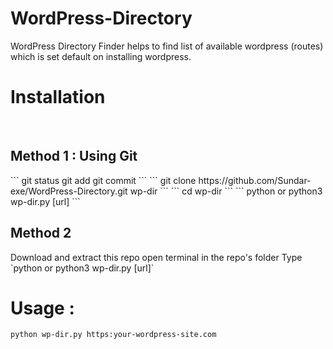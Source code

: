 # WordPress-Directory
WordPress Directory Finder helps to find list of available wordpress (routes) which is set default on installing wordpress.

# Installation

<br>
<h2>Method 1 : Using Git</h2>
```
git status
git add
git commit
```
```
git clone https://github.com/Sundar-exe/WordPress-Directory.git wp-dir
```
```
cd wp-dir
```
```
python or python3 wp-dir.py [url]
```

<h2>Method 2 </h2>
Download and extract this repo
open terminal in the repo's folder
Type `python or python3 wp-dir.py [url]`

# Usage :
`python wp-dir.py https:your-wordpress-site.com`
